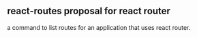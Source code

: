 ## react-routes proposal for react router
a command to list routes for an application that uses react router.

